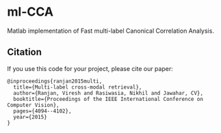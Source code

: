 # ml-CCA
Matlab implementation of Fast multi-label Canonical Correlation Analysis.

## Citation
If you use this code for your project, please cite our paper:
```
@inproceedings{ranjan2015multi,
  title={Multi-label cross-modal retrieval},
  author={Ranjan, Viresh and Rasiwasia, Nikhil and Jawahar, CV},
  booktitle={Proceedings of the IEEE International Conference on Computer Vision},
  pages={4094--4102},
  year={2015}
}
```

